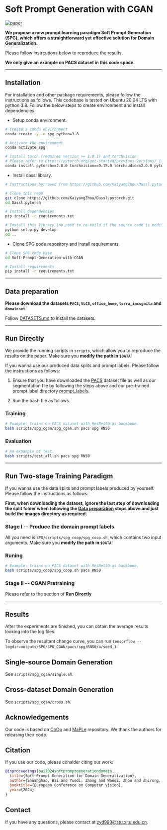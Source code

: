 # Soft Prompt Generation with CGAN

[![paper](https://img.shields.io/badge/arXiv-Paper-<COLOR>.svg)](https://arxiv.org/abs/2404.19286)

**We propose a new prompt learning paradigm Soft Prompt Generation (SPG), which offers a straightforward yet effective solution for Domain Generalization.**

Please follow instrcutions below to reproduce the results. 

**We only give an example on PACS dataset in this code space.**

<hr />

## Installation 
For installation and other package requirements, please follow the instructions as follows. 
This codebase is tested on Ubuntu 20.04 LTS with python 3.8. Follow the below steps to create environment and install dependencies.

* Setup conda environment.
```bash
# Create a conda environment
conda create -y -n spg python=3.8

# Activate the environment
conda activate spg

# Install torch (requires version >= 1.8.1) and torchvision
# Please refer to https://pytorch.org/get-started/previous-versions/ if your cuda version is different
conda install pytorch==2.0.0 torchvision==0.15.0 torchaudio==2.0.0 pytorch-cuda=11.8 -c pytorch -c nvidia
```

* Install dassl library.
```bash
# Instructions borrowed from https://github.com/KaiyangZhou/Dassl.pytorch#installation

# Clone this repo
git clone https://github.com/KaiyangZhou/Dassl.pytorch.git
cd Dassl.pytorch

# Install dependencies
pip install -r requirements.txt

# Install this library (no need to re-build if the source code is modified)
python setup.py develop
cd ..
```

* Clone SPG code repository and install requirements.
```bash
# Clone SPG code base
cd Soft-Prompt-Generation-with-CGAN

# Install requirements
pip install -r requirements.txt
```


<hr />


## Data preparation
**Please download the datasets `PACS`, `VLCS`, `office_home`, `terra_incognita` and `domainnet`.**

Follow [DATASETS.md](DATASETS.md) to install the datasets.

<hr />


## Run Directly

We provide the running scripts in `scripts`, which allow you to reproduce the results on the paper. 
Make sure you **modify the path in `$DATA`**!

If you wanna use our produced data splits and prompt labels. Please follow the instructions as follows:

1. Ensure that you have downloaded the [PACS](./DATASETS.md#pacs) dataset file as well as our segmentation file by following the steps above and our pre-trained prompt label directory [prompt_labels](prompt_labels/).

2. Run the bash file as follows.

### Training 
```bash
# Example: trains on PACS dataset with ResNet50 as backbone.
bash scripts/spg_cgan/spg_cgan.sh pacs spg RN50
```
### Evaluation
```bash
# An expample of test.
bash scripts/test_all.sh pacs spg RN50
```


<hr />


## Run Two-stage Training Paradigm

If you wanna use the data splits and prompt labels produced by yourself. Please follow the instructions as follows:

**First, when downloading the dataset, ignore the last step of downloading the split folder when following the [Data preparation](#data-preparation) steps above and just build the images directory as required.**

### Stage I -- Produce the domain prompt labels

All you need is `SPG/scripts/spg_coop/spg_coop.sh`, which contains two input arguments.
Make sure you **modify the path in `$DATA`**!

### Runing
```bash
# Example: trains on PACS dataset with ResNet50 as backbone.
bash scripts/spg_coop/spg_coop.sh pacs RN50
```


### Stage II -- CGAN Pretraining

Please refer to the section of **[Run Directly](#run-directly)**


<hr />


## Results

After the experiments are finished, you can obtain the average results looking into the log files.

To observe the resultant change curve, you can run
`tensorflow --logdir=outputs/SPG/SPG_CGAN/pacs/spg/RN50/a/seed_1`.

## Single-source Domain Generation

See `scripts/spg_cgan/single.sh`.

## Cross-dataset Domain Generation

See `scripts/spg_cgan/cross.sh`.


## Acknowledgements

Our code is based on [CoOp](https://github.com/KaiyangZhou/CoOp) and [MaPLe](https://github.com/muzairkhattak/multimodal-prompt-learning) repository. We thank the authors for releasing their code.

## Citation

If you use our code, please consider citing our work:

```bibtex
@inproceedings{bai2024softpromptgenerationdomain,
  title={Soft Prompt Generation for Domain Generalization},
  author={Shuanghao, Bai and Yuedi, Zhang and Wanqi, Zhou and Zhirong, Luan and Badong, Chen},
  booktitle={European Conference on Computer Vision},
  year={2024}
}
```

## Contact

If you have any questions, please contact at [zyd993@stu.xjtu.edu.cn](mailto:zyd993@stu.xjtu.edu.cn).
